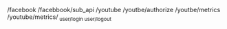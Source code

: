 /facebook
/facebbook/sub_api
/youtube
/youtbe/authorize
/youtbe/metrics
/youtube/metrics/<sub metrics>
user/login
user/logout
